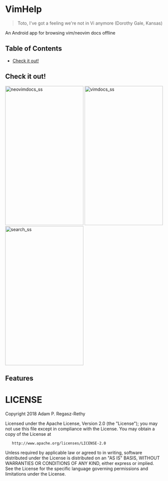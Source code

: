 # VimHelp #

> Toto, I've got a feeling we're not in Vi anymore (Dorothy Gale, Kansas)

An Android app for browsing vim/neovim docs offline

## Table of Contents ##

  * [Check it out!](#check-it-out)

## Check it out! ##

<img src="https://user-images.githubusercontent.com/21000943/39850116-894e3bcc-53c4-11e8-9ef1-3535294afeef.png" width="250" height="444" title="neovimdocs_ss"> <img src="https://user-images.githubusercontent.com/21000943/39850115-89346aa8-53c4-11e8-8dfa-ab7f026f940e.png" width="250" height="444" title="vimdocs_ss"> <img src="https://user-images.githubusercontent.com/21000943/39850114-89054caa-53c4-11e8-982d-6930def5c2da.png" width="250" height="444" title="search_ss">

## Features ##

LICENSE
=======

   Copyright 2018 Adam P. Regasz-Rethy

   Licensed under the Apache License, Version 2.0 (the "License");
   you may not use this file except in compliance with the License.
   You may obtain a copy of the License at

       http://www.apache.org/licenses/LICENSE-2.0

   Unless required by applicable law or agreed to in writing, software
   distributed under the License is distributed on an "AS IS" BASIS,
   WITHOUT WARRANTIES OR CONDITIONS OF ANY KIND, either express or implied.
   See the License for the specific language governing permissions and
   limitations under the License.

